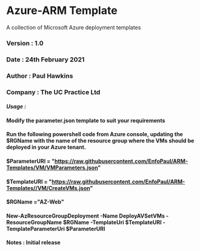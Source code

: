 # Azure-ARM Template
A collection of Microsoft Azure deployment templates

### Version : 1.0
### Date    : 24th February 2021
### Author  : Paul Hawkins
### Company : The UC Practice Ltd


#### *Usage   :*
####           Modify the parameter.json template to suit your requirements
####           Run the following powershell code from Azure console, updating the $RGName with the name of the resource group where the VMs should be deployed in your Azure tenant.

####           $ParameterURI = "https://raw.githubusercontent.com/EnfoPaul/ARM-Templates/VM/VMParameters.json"
####           $TemplateURI = "https://raw.githubusercontent.com/EnfoPaul/ARM-Templates//VM/CreateVMs.json" 
####           $RGName ="AZ-Web"

####           New-AzResourceGroupDeployment -Name DeployAVSetVMs -ResourceGroupName $RGName -TemplateUri $TemplateURI -TemplateParameterUri $ParameterURI

#### Notes   : Initial release
